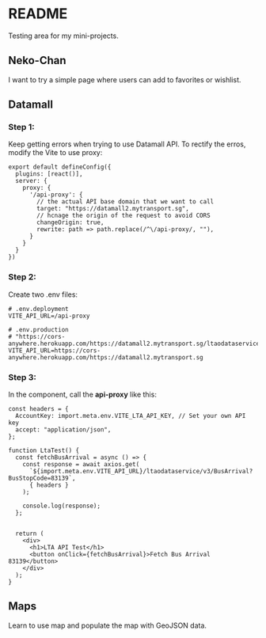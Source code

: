 # README

Testing area for my mini-projects.

## Neko-Chan

I want to try a simple page where users can add to favorites or wishlist.

## Datamall

### Step 1: 

Keep getting errors when trying to use Datamall API. To rectify the erros, modify the Vite to use proxy:

```
export default defineConfig({
  plugins: [react()],
  server: {
    proxy: {
      '/api-proxy': {
        // the actual API base domain that we want to call
        target: "https://datamall2.mytransport.sg",
        // hcnage the origin of the request to avoid CORS
        changeOrigin: true,
        rewrite: path => path.replace(/^\/api-proxy/, ""),
      }
    }
  }
})
```

### Step 2: 

Create two .env files:

```
# .env.deployment
VITE_API_URL=/api-proxy

# .env.production
# "https://cors-anywhere.herokuapp.com/https://datamall2.mytransport.sg/ltaodataservice/v3/BusArrival";
VITE_API_URL=https://cors-anywhere.herokuapp.com/https://datamall2.mytransport.sg

```

### Step 3: 

In the component, call the **api-proxy** like this:

```
const headers = {
  AccountKey: import.meta.env.VITE_LTA_API_KEY, // Set your own API key
  accept: "application/json",
};

function LtaTest() {
  const fetchBusArrival = async () => {
    const response = await axios.get(
      `${import.meta.env.VITE_API_URL}/ltaodataservice/v3/BusArrival?BusStopCode=83139`,
      { headers }
    );

    console.log(response);
  };


  return (
    <div>
      <h1>LTA API Test</h1>
      <button onClick={fetchBusArrival}>Fetch Bus Arrival 83139</button>
    </div>
  );
}
```

## Maps

Learn to use map and populate the map with GeoJSON data.
